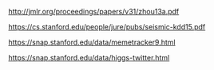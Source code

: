 http://jmlr.org/proceedings/papers/v31/zhou13a.pdf

https://cs.stanford.edu/people/jure/pubs/seismic-kdd15.pdf

https://snap.stanford.edu/data/memetracker9.html

https://snap.stanford.edu/data/higgs-twitter.html



